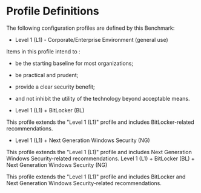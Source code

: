 # Profile Definitions

The following configuration profiles are defined by this Benchmark:

- Level 1 (L1) - Corporate/Enterprise Environment (general use)

Items in this profile intend to :
  - be the starting baseline for most organizations;
  - be practical and prudent;
  - provide a clear security benefit;
  - and not inhibit the utility of the technology beyond acceptable means.

- Level 1 (L1) + BitLocker (BL)

This profile extends the "Level 1 (L1)" profile and includes BitLocker-related recommendations.

- Level 1 (L1) + Next Generation Windows Security (NG)


This profile extends the "Level 1 (L1)" profile and includes Next Generation Windows Security-related recommendations.
Level 1 (L1) + BitLocker (BL) + Next Generation Windows Security (NG)

This profile extends the "Level 1 (L1)" profile and includes BitLocker and Next Generation Windows Security-related recommendations.
